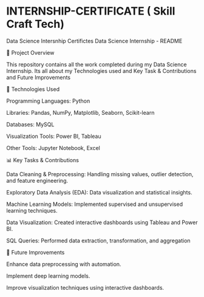 # INTERNSHIP-CERTIFICATE ( Skill Craft Tech)
Data Science Intersnhip Certifictes
Data Science Internship - README

📌 Project Overview

This repository contains all the work completed during my Data Science Internship. Its all about my Technologies used and Key Task & Contributions and Future Improvements

🔧 Technologies Used

Programming Languages: Python

Libraries: Pandas, NumPy, Matplotlib, Seaborn, Scikit-learn

Databases: MySQL

Visualization Tools: Power BI, Tableau

Other Tools: Jupyter Notebook, Excel

📊 Key Tasks & Contributions

Data Cleaning & Preprocessing: Handling missing values, outlier detection, and feature engineering.

Exploratory Data Analysis (EDA): Data visualization and statistical insights.

Machine Learning Models: Implemented supervised and unsupervised learning techniques.

Data Visualization: Created interactive dashboards using Tableau and Power BI.

SQL Queries: Performed data extraction, transformation, and aggregation

📌 Future Improvements

Enhance data preprocessing with automation.

Implement deep learning models.

Improve visualization techniques using interactive dashboards.
